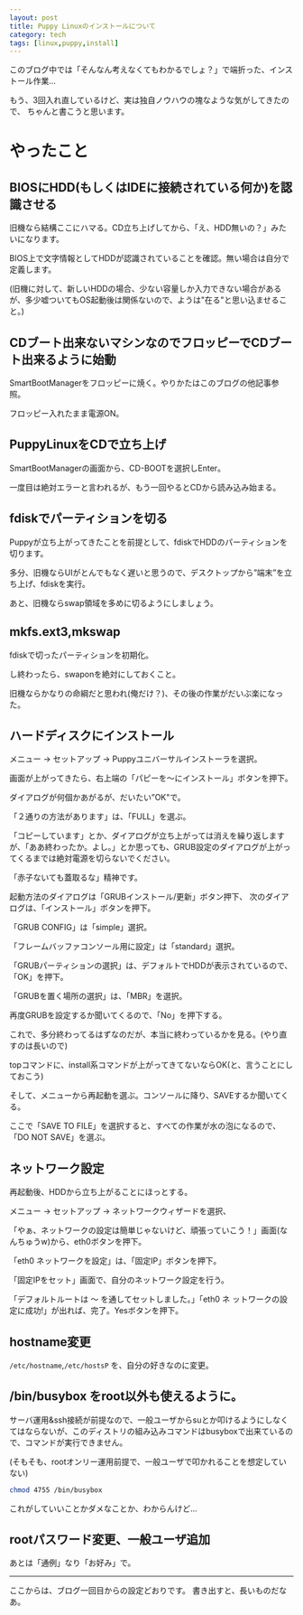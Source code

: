 ```yaml
---
layout: post
title: Puppy Linuxのインストールについて
category: tech
tags: [linux,puppy,install]
---
```


このブログ中では「そんなん考えなくてもわかるでしょ？」で端折った、インストール作業…

もう、3回入れ直しているけど、実は独自ノウハウの塊なような気がしてきたので、
ちゃんと書こうと思います。

# やったこと

## BIOSにHDD(もしくはIDEに接続されている何か)を認識させる

旧機なら結構ここにハマる。CD立ち上げしてから、「え、HDD無いの？」みたいになります。

BIOS上で文字情報としてHDDが認識されていることを確認。無い場合は自分で定義します。

(旧機に対して、新しいHDDの場合、少ない容量しか入力できない場合があるが、多少嘘ついてもOS起動後は関係ないので、ようは"在る"と思い込ませること。)

## CDブート出来ないマシンなのでフロッピーでCDブート出来るように始動

SmartBootManagerをフロッピーに焼く。やりかたはこのブログの他記事参照。

フロッピー入れたまま電源ON。

## PuppyLinuxをCDで立ち上げ

SmartBootManagerの画面から、CD-BOOTを選択しEnter。

一度目は絶対エラーと言われるが、もう一回やるとCDから読み込み始まる。

## fdiskでパーティションを切る

Puppyが立ち上がってきたことを前提として、fdiskでHDDのパーティションを切ります。

多分、旧機ならUIがとんでもなく遅いと思うので、デスクトップから”端末”を立ち上げ、fdiskを実行。

あと、旧機ならswap領域を多めに切るようにしましょう。

## mkfs.ext3,mkswap

fdiskで切ったパーティションを初期化。

し終わったら、swaponを絶対にしておくこと。

旧機ならかなりの命綱だと思われ(俺だけ？)、その後の作業がだいぶ楽になった。

## ハードディスクにインストール

メニュー → セットアップ → Puppyユニバーサルインストーラを選択。

画面が上がってきたら、右上端の「パピーを〜にインストール」ボタンを押下。

ダイアログが何個かあがるが、だいたい”OK"で。

「２通りの方法があります」は、「FULL」を選ぶ。

「コピーしています」とか、ダイアログが立ち上がっては消えを繰り返しますが、「ああ終わったか。よし。」とか思っても、GRUB設定のダイアログが上がってくるまでは絶対電源を切らないでください。

「赤子ないても蓋取るな」精神です。

起動方法のダイアログは「GRUBインストール/更新」ボタン押下、
次のダイアログは、「インストール」ボタンを押下。

「GRUB CONFIG」は「simple」選択。

「フレームバッファコンソール用に設定」は「standard」選択。

「GRUBパーティションの選択」は、デフォルトでHDDが表示されているので、「OK」を押下。

「GRUBを置く場所の選択」は、「MBR」を選択。

再度GRUBを設定するか聞いてくるので、「No」を押下する。

これで、多分終わってるはずなのだが、本当に終わっているかを見る。(やり直すのは長いので)

topコマンドに、install系コマンドが上がってきてないならOK(と、言うことにしておこう)

そして、メニューから再起動を選ぶ。コンソールに降り、SAVEするか聞いてくる。

ここで「SAVE TO FILE」を選択すると、すべての作業が水の泡になるので、「DO NOT SAVE」を選ぶ。

## ネットワーク設定

再起動後、HDDから立ち上がることにほっとする。

メニュー → セットアップ → ネットワークウィザードを選択、

「やぁ、ネットワークの設定は簡単じゃないけど、頑張っていこう！」画面(なんちゅうw)から、eth0ボタンを押下。

「eth0 ネットワークを設定」は、「固定IP」ボタンを押下。

「固定IPをセット」画面で、自分のネットワーク設定を行う。

「デフォルトルートは 〜 を通してセットしました。」「eth0 ネ ットワークの設定に成功!」が出れば、完了。Yesボタンを押下。

## hostname変更

`/etc/hostname`,`/etc/hostsP` を、自分の好きなのに変更。

## /bin/busybox をroot以外も使えるように。

サーバ運用&ssh接続が前提なので、一般ユーザからsuとか叩けるようにしなくてはならないが、このディストリの組み込みコマンドはbusyboxで出来ているので、コマンドが実行できません。

(そもそも、rootオンリー運用前提で、一般ユーザで叩かれることを想定していない)

```bash
chmod 4755 /bin/busybox
```

これがしていいことかダメなことか、わからんけど...

## rootパスワード変更、一般ユーザ追加

あとは「通例」なり「お好み」で。

---

ここからは、ブログ一回目からの設定どおりです。
書き出すと、長いものだなあ。
